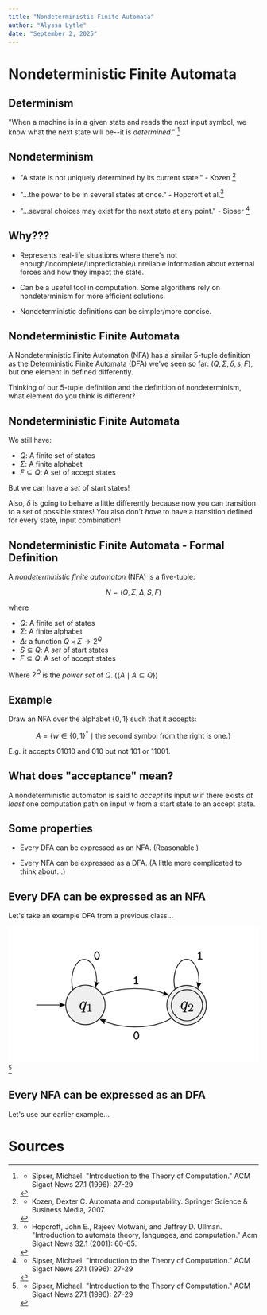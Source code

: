 ```yaml
---
title: "Nondeterministic Finite Automata"
author: "Alyssa Lytle"
date: "September 2, 2025"
---
```


<!-- pandoc -t slidy -s notes/03-nfa.md -o slides/03-nfas.html --webtex -->

# Nondeterministic Finite Automata

## Determinism

"When a machine is in a given state and reads the next input symbol, we know what the next state will be--it is *determined*." [^sipser]

## Nondeterminism

* "A state is not uniquely determined by its current state." - Kozen [^kozen]

* "...the power to be in several states at once." - Hopcroft et al.[^hopcroft]

* "...several  choices may exist for the next state at any point." - Sipser [^sipser]

## Why???

- Represents real-life situations where there's not enough/incomplete/unpredictable/unreliable information about external forces and how they impact the state.

- Can be a useful tool in computation. Some algorithms rely on nondeterminism for more efficient solutions.

- Nondeterministic definitions can be simpler/more concise.

## Nondeterministic Finite Automata

A Nondeterministic Finite Automaton (NFA) has a similar 5-tuple definition as the Deterministic Finite Automata (DFA) we've seen so far: $(Q, \Sigma, \delta, s, F)$, but one element in defined differently.

Thinking of our 5-tuple definition and the definition of nondeterminism, what element do you think is different?

## Nondeterministic Finite Automata

We still have:

- $Q$: A finite set of states 
- $\Sigma$: A finite alphabet
- $F \subseteq Q$: A set of accept states


But we can have a *set* of start states!

Also, $\delta$ is going to behave a little differently because now you can transition to a set of possible states! You also don't *have* to have a transition defined for every state, input combination! 

## Nondeterministic Finite Automata - Formal Definition

A *nondeterministic finite automaton* (NFA) is a five-tuple:

$$N = (Q, \Sigma, \Delta, S, F)$$ 

where

- $Q$: A finite set of states 
- $\Sigma$: A finite alphabet
- $\Delta$: a function $Q \times \Sigma \to 2^Q$
- $S \subseteq Q$: A *set* of start states
- $F \subseteq Q$: A set of accept states

Where $2^Q$ is the *power set* of $Q$. ($\{A \mid A \subseteq Q\}$)


## Example

Draw an NFA over the alphabet $\{0,1\}$ such that it accepts:

$$A = \{w \in \{0,1\}^* \mid \textrm{the second symbol from the right is one.} \} $$

E.g. it accepts $01010$ and $010$ but not $101$ or $11001$.

## What does "acceptance" mean?

<!-- - "An NFA accepts a string $w$ if it is possible to make any sequence of choices of next state, while reading the characters of $w$, and go from the start state to any accepting state." - Hopcroft et al. [^hopcroft] -->

A nondeterministic automaton is said to *accept* its input $w$ if there exists *at least* one computation path on input $w$ from a start state to an accept state.

## Some properties

* Every DFA can be expressed as an NFA. (Reasonable.)

* Every NFA can be expressed as a DFA. (A little more complicated to think about...)

## Every DFA can be expressed as an NFA

Let's take an example DFA from a previous class...

![](../static/slide_figs/fa.png)[^sipser]

## Every NFA can be expressed as an DFA

Let's use our earlier example...



# Sources

[^hopcroft]: - Hopcroft, John E., Rajeev Motwani, and Jeffrey D. Ullman. "Introduction to automata theory, languages, and computation." Acm Sigact News 32.1 (2001): 60-65.

[^kozen]: - Kozen, Dexter C. Automata and computability. Springer Science & Business Media, 2007.

[^sipser]: - Sipser, Michael. "Introduction to the Theory of Computation." ACM Sigact News 27.1 (1996): 27-29